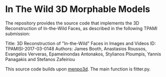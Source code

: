 # In The Wild 3D Morphable Models

The repository provides the source code that implements the 3D Reconstruction of In-the-Wild Faces, as described in the following TPAMI submission:

Title: 3D Reconstruction of "In-the-Wild" Faces in Images and Videos
ID: TPAMISI-2017-03-0148
Authors: James Booth, Anastasios Roussos, Evangelos Ververas,
Epameinondas Antonakos, Stylianos Ploumpis, Yannis Panagakis and Stefanos Zafeiriou


This source code builds upon [menpo3d](https://github.com/menpo/menpo3d). 
The main function is fitter.py. 
